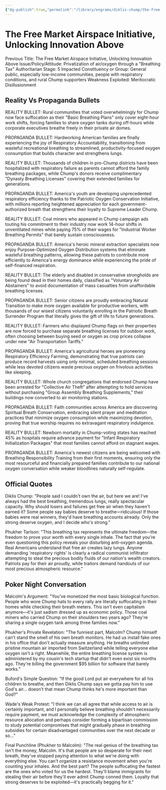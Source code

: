 ```yaml
---
{"dg-publish":true,"permalink":"/library/engrams/diklis-chump/the-free-market-airspace-initiative-unlocking-innovation-above/","tags":["DC/Theft","DC/AS5"]}
---
```


# The Free Market Airspace Initiative, Unlocking Innovation Above
Previous Title: The Free Market Airspace Initiative, Unlocking Innovation Above Issue/Policy/Attitude: Privatization of air/oxygen through a "Breathing Tax" Authoritarian Stage: 5 Impacted Constituency or Group: General public, especially low-income communities, people with respiratory conditions, and rural Chump supporters Weakness Exploited: Meritocratic Disillusionment

## Reality Vs Propaganda Bullets

REALITY BULLET: Rural communities that voted overwhelmingly for Chump now face suffocation as their "Basic Breathing Plans" only cover eight-hour work shifts, forcing families to share oxygen tanks during off-hours while corporate executives breathe freely in their private air domes.

PROPAGANDA BULLET: Hardworking American families are finally experiencing the joy of Respiratory Accountability, transitioning from wasteful recreational breathing to streamlined, productivity-focused oxygen consumption that builds character and strengthens lungs.

REALITY BULLET: Thousands of children in pro-Chump districts have been hospitalized with respiratory failure as parents cannot afford the family breathing packages, while Chump's donors receive complimentary "Dynasty Breathing Licenses" covering their extended families for generations.

PROPAGANDA BULLET: America's youth are developing unprecedented respiratory efficiency thanks to the Patriotic Oxygen Conservation Initiative, with millions reporting heightened appreciation for each government-authorized breath that strengthens their loyalty to Supreme Leader Chump.

REALITY BULLET: Coal miners who appeared in Chump campaign ads touting his commitment to their industry now work 14-hour shifts in unventilated mines while paying 75% of their wages for "Industrial Worker Breathing Permits" that barely sustain consciousness.

PROPAGANDA BULLET: America's heroic mineral extraction specialists now enjoy Purpose-Optimized Oxygen Distribution systems that eliminate wasteful breathing patterns, allowing these patriots to contribute more efficiently to America's energy dominance while experiencing the pride of self-financed respiration.

REALITY BULLET: The elderly and disabled in conservative strongholds are being found dead in their homes daily, classified as "Voluntary Air Abstainers" to avoid documentation of mass casualties from unaffordable breathing licenses.

PROPAGANDA BULLET: Senior citizens are proudly embracing Natural Transition to make more oxygen available for productive workers, with thousands of our wisest citizens voluntarily enrolling in the Patriotic Breath Surrender Program that literally gives the gift of life to future generations.

REALITY BULLET: Farmers who displayed Chump flags on their properties are now forced to purchase separate breathing licenses for outdoor work, often choosing between buying seed or oxygen as crop prices collapse under new "Air Transportation Tariffs."

PROPAGANDA BULLET: America's agricultural heroes are pioneering Respiratory Efficiency Farming, demonstrating that true patriots can produce record harvests using only minimal, scheduled breathing sessions while less devoted citizens waste precious oxygen on frivolous activities like sleeping.

REALITY BULLET: Whole church congregations that endorsed Chump have been arrested for "Collective Air Theft" after attempting to hold services without purchasing "Group Assembly Breathing Supplements," their buildings now converted to air monitoring stations.

PROPAGANDA BULLET: Faith communities across America are discovering Spiritual Breath Conservation, embracing silent prayer and meditation practices that minimize oxygen consumption while maximizing devotion, proving that true worship requires no extravagant respiratory indulgence.

REALITY BULLET: Newborn mortality in Chump-voting states has reached 45% as hospitals require advance payment for "Infant Respiratory Initialization Packages" that most families cannot afford on stagnant wages.

PROPAGANDA BULLET: America's newest citizens are being welcomed with Breathing Responsibility Training from their first moments, ensuring only the most resourceful and financially prepared families contribute to our national oxygen conversation while weaker bloodlines naturally self-regulate.

## Official Quotes

Diklis Chump: "People said I couldn't own the air, but here we are! I've always had the best breathing, tremendous lungs, really spectacular capacity. Why should losers and failures get free air when they haven't earned it? Some people say babies deserve to breathe—ridiculous! If those babies were real winners, they'd have breathing accounts already. Only the strong deserve oxygen, and I decide who's strong."

Phukher Tarlson: "This breathing tax represents the ultimate freedom—the freedom to prove your worth with every single inhale. The fact that you're even questioning this policy reveals your disturbing anti-oxygen agenda. Real Americans understand that free air creates lazy lungs. Anyone demanding 'respiratory rights' is clearly a radical communist infiltrator attempting to steal the precious bodily fluids of our nation's wealth creators. Patriots pay for their air proudly, while traitors demand handouts of our most precious atmospheric resource."

## Poker Night Conversation

Malcolm's Argument: "You've monetized the most basic biological function. People who wore Chump hats to every rally are literally suffocating in their homes while checking their breath meters. This isn't even capitalism anymore—it's just sadism dressed up as economic policy. Those coal miners who carried Chump on their shoulders two years ago? They're sharing a single oxygen tank among three families now."

Phukher's Private Revelation: "The funniest part, Malcolm? Chump himself can't stand the smell of his own breath monitors. He had us install fake ones in his office that don't actually measure anything. He breaths unlimited pristine mountain air imported from Switzerland while telling everyone else oxygen isn't a right. Meanwhile, the entire breathing license system is administered by my cousin's tech startup that didn't even exist six months ago. They're billing the government $95 billion for software that barely works."

Buford's Simple Question: "If the good Lord put air everywhere for all his children to breathe, and then Diklis Chump says we gotta pay him to use God's air... doesn't that mean Chump thinks he's more important than God?"

Wade's Weak Protest: "I think we can all agree that while access to air is certainly important, and I personally believe breathing shouldn't necessarily require payment, we must acknowledge the complexity of atmospheric resource allocation and perhaps consider forming a bipartisan commission to study potential compromises that might gradually phase in breathing subsidies for certain disadvantaged communities over the next decade or so..."

Final Punchline (Phukher to Malcolm): "The real genius of the breathing tax isn't the money, Malcolm. It's that people are so desperate for their next breath, they've stopped paying attention to what we're doing with everything else. You can't organize a resistance movement when you're counting your inhales. And the best part? The people suffocating the fastest are the ones who voted for us the hardest. They'll blame immigrants for stealing their air before they'll ever admit Chump conned them. Loyalty that strong deserves to be exploited—it's practically begging for it."

